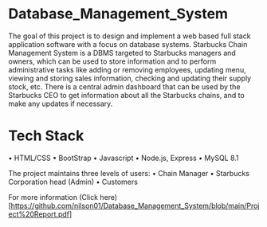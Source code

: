 # Database_Management_System
The goal of this project is to design and implement a web based full stack application software with a focus on database systems. Starbucks Chain Management System is a DBMS targeted to Starbucks managers and owners, which can be used to store information and to perform administrative tasks like adding or removing employees, updating menu, viewing and storing sales information, checking and updating their supply stock, etc. There is a central admin dashboard that can be used by the Starbucks CEO to get information about all the Starbucks chains, and to make any updates if necessary. 

# Tech Stack
• HTML/CSS
• BootStrap
• Javascript
• Node.js, Express
• MySQL 8.1

The project maintains three levels of users: 
• Chain Manager
• Starbucks Corporation head (Admin) 
• Customers

For more information (Click here)[https://github.com/nilson01/Database_Management_System/blob/main/Project%20Report.pdf]
